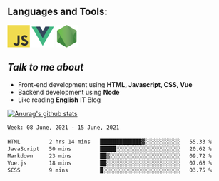 ## **Languages and Tools:**      
<code><img height="50" src="https://raw.githubusercontent.com/github/explore/80688e429a7d4ef2fca1e82350fe8e3517d3494d/topics/javascript/javascript.png"></code>
<code><img height="50"  src="https://raw.githubusercontent.com/github/explore/80688e429a7d4ef2fca1e82350fe8e3517d3494d/topics/vue/vue.png"></code>
<code><img height="50"  src="https://raw.githubusercontent.com/github/explore/80688e429a7d4ef2fca1e82350fe8e3517d3494d/topics/nodejs/nodejs.png"></code>

## *Talk to me about*
- Front-end development using **HTML, Javascript, CSS, Vue**
- Backend development using **Node**
- Like reading **English** IT Blog    

[![Anurag's github stats](https://github-readme-stats.vercel.app/api?username=qdi5)](https://github.com/anuraghazra/github-readme-stats)    

<!--START_SECTION:waka-->
```text
Week: 08 June, 2021 - 15 June, 2021

HTML         2 hrs 14 mins   █████████████▓░░░░░░░░░░░   55.33 % 
JavaScript   50 mins         █████░░░░░░░░░░░░░░░░░░░░   20.62 % 
Markdown     23 mins         ██▒░░░░░░░░░░░░░░░░░░░░░░   09.72 % 
Vue.js       18 mins         ██░░░░░░░░░░░░░░░░░░░░░░░   07.68 % 
SCSS         9 mins          █░░░░░░░░░░░░░░░░░░░░░░░░   03.75 % 
```
<!--END_SECTION:waka-->
